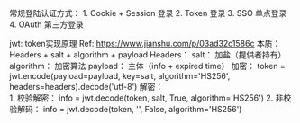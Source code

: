 常规登陆认证方式：
    1. Cookie + Session 登录
    2. Token 登录
    3. SSO 单点登录
    4. OAuth 第三方登录

jwt: token实现原理
    Ref: https://www.jianshu.com/p/03ad32c1586c
    本质： Headers + salt + algorithm + payload
    Headers： 
    salt： 加盐（提供者持有）
    algorithm： 加密算法
    payload： 主体（info + expired time）
    加密： token = jwt.encode(payload=payload, key=salt, algorithm='HS256', headers=headers).decode('utf-8')
    解密：    
        1. 校验解密： info = jwt.decode(token, salt, True, algorithm='HS256')
        2. 非校验解码： info = jwt.decode(token, '', False, algorithm='HS256')


